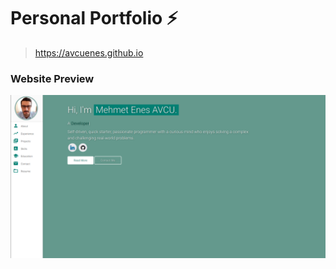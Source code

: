 # Personal Portfolio ⚡️ 
> https://avcuenes.github.io


### Website Preview
<p align="center"> 
  <kbd>
    <a href="https://avcuenes.github.io" target="_blank"><img src="assets/img/website.png">
  </a>
  </kbd>
</p>

